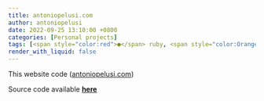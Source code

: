 ```yaml
---
title: antoniopelusi.com
author: antoniopelusi
date: 2022-09-25 13:10:00 +0800
categories: [Personal projects]
tags: [<span style="color:red">●</span> ruby, <span style="color:OrangeRed">●</span> HTML]
render_with_liquid: false
---
```


This website code ([antoniopelusi.com](https://www.antoniopelusi.com/))

Source code available [**here**](https://github.com/antoniopelusi/antoniopelusi.com)
